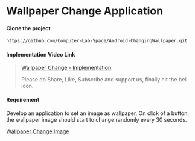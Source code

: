 # Wallpaper Change Application

#### Clone the project

```sh
https://github.com/Computer-Lab-Space/Android-ChangingWallpaper.git
```

#### Implementation Video Link
> [Wallpaper Change - Implementation](https://youtu.be/FYZMFEqydgY)
>
> Please do Share, Like, Subscribe and support us, finally hit the bell icon.

#### Requirement
Develop an application to set an image as wallpaper. On click of a button, the wallpaper image
should start to change randomly every 30 seconds.

[Wallpaper Change Image](https://github.com/Computer-Lab-Space/Android-ChangingWallpaper/blob/develop/app/src/main/res/drawable/Changing_wallpaper_requirement.png)
